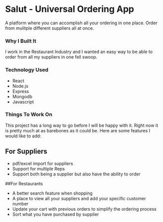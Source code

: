 # Salut - Universal Ordering App

A platform where you can accomplish all your ordering in one place. Order from mulitple different suppliers all at once.

### Why I Built It

I work in the Restaurant Industry and I wanted an easy way to be able to order from all my suppliers in one fell swoop. 

### Technology Used

- React
- Node.js
- Express
- Mongodb
- Javascript


### Things To Work On

This project has a long way to go before I will be happy with it. Right now it is pretty much at as barebones as it could be. Here are some features I would like to add:

## For Suppliers

- pdf/excel import for suppliers
-  Support for multiple Reps
- Support both being a supplier but also have the ability to order


##For Restaurants

- A better search feature when shopping
- A place to view all your suppliers and add your specific customer number
- Update your cart with previous orders to simplify the ordering process
- Sort what you have purchased by supplier 


 